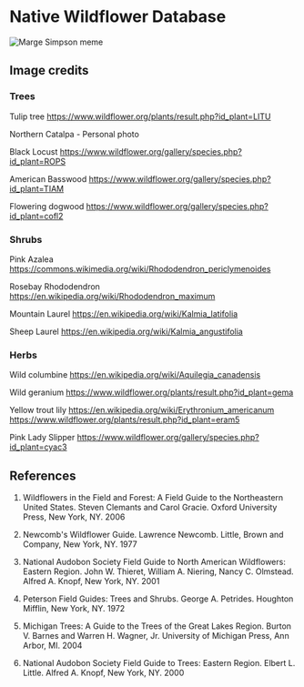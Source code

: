 # Native Wildflower Database

![Marge Simpson meme](https://i.imgur.com/BPdtooA.jpeg)

## Image credits

### Trees
Tulip tree
https://www.wildflower.org/plants/result.php?id_plant=LITU

Northern Catalpa - Personal photo

Black Locust
https://www.wildflower.org/gallery/species.php?id_plant=ROPS

American Basswood
https://www.wildflower.org/gallery/species.php?id_plant=TIAM

Flowering dogwood
https://www.wildflower.org/gallery/species.php?id_plant=cofl2

### Shrubs

Pink Azalea
https://commons.wikimedia.org/wiki/Rhododendron_periclymenoides

Rosebay Rhododendron
https://en.wikipedia.org/wiki/Rhododendron_maximum

Mountain Laurel
https://en.wikipedia.org/wiki/Kalmia_latifolia

Sheep Laurel
https://en.wikipedia.org/wiki/Kalmia_angustifolia


### Herbs

Wild columbine
https://en.wikipedia.org/wiki/Aquilegia_canadensis

Wild geranium
https://www.wildflower.org/plants/result.php?id_plant=gema

Yellow trout lily
https://en.wikipedia.org/wiki/Erythronium_americanum
https://www.wildflower.org/plants/result.php?id_plant=eram5

Pink Lady Slipper
https://www.wildflower.org/gallery/species.php?id_plant=cyac3


## References

1. Wildflowers in the Field and Forest: A Field Guide to the Northeastern United States. Steven Clemants and Carol Gracie. Oxford University Press, New York, NY. 2006

2. Newcomb's Wildflower Guide. Lawrence Newcomb. Little, Brown and Company, New York, NY. 1977

3. National Audobon Society Field Guide to North American Wildflowers: Eastern Region. John W. Thieret, William A. Niering, Nancy C. Olmstead. Alfred A. Knopf, New York, NY. 2001

4. Peterson Field Guides: Trees and Shrubs. George A. Petrides. Houghton Mifflin, New York, NY. 1972

5. Michigan Trees: A Guide to the Trees of the Great Lakes Region. Burton V. Barnes and Warren H. Wagner, Jr. University of Michigan Press, Ann Arbor, MI. 2004

6. National Audobon Society Field Guide to Trees: Eastern Region. Elbert L. Little. Alfred A. Knopf, New York, NY. 2000 



